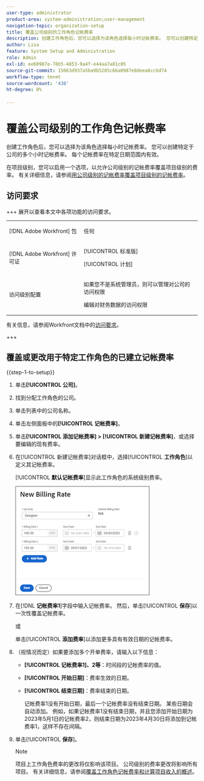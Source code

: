 ```yaml
---
user-type: administrator
product-area: system-administration;user-management
navigation-topic: organization-setup
title: 覆盖公司级别的工作角色记帐费率
description: 创建工作角色后，您可以选择为该角色选择每小时记帐费率。 您可以创建特定于公司的每小时记帐费率。
author: Lisa
feature: System Setup and Administration
role: Admin
exl-id: ee60987e-78b5-4853-9a4f-e44aa7a81c05
source-git-commit: 15063d937a5ba9b5285c66a0987e8deea6cc6d74
workflow-type: tm+mt
source-wordcount: '438'
ht-degree: 0%

---
```


# 覆盖公司级别的工作角色记帐费率

创建工作角色后，您可以选择为该角色选择每小时记帐费率。 您可以创建特定于公司的多个小时记帐费率。 每个记帐费率在特定日期范围内有效。

在项目级别，您可以启用一个选项，以允许公司级别的记帐费率覆盖项目级别的费率。 有关详细信息，请参阅[用公司级别的记帐费率覆盖项目级别的记帐费率](../../../manage-work/projects/project-finances/override-project-level-with-company-level-billing-rates.md)。

## 访问要求

+++ 展开以查看本文中各项功能的访问要求。

<table style="table-layout:auto"> 
 <col> 
 <col> 
 <tbody> 
  <tr> 
   <td>[!DNL Adobe Workfront] 包</td> 
   <td><p>任何</p></td> 
  </tr> 
  <tr> 
   <td>[!DNL Adobe Workfront] 许可证</td> 
   <td><p>[!UICONTROL 标准版]</p>
       <p>[!UICONTROL 计划]</p></td>
  </tr> 
  <tr> 
   <td>访问级别配置</td> 
   <td> <p>如果您不是系统管理员，则可以管理对公司的访问权限</p>
   <p>编辑对财务数据的访问权限</p> </td>
  </tr> 
 </tbody> 
</table>

有关信息，请参阅Workfront文档中的[访问要求](/help/quicksilver/administration-and-setup/add-users/access-levels-and-object-permissions/access-level-requirements-in-documentation.md)。

+++

## 覆盖或更改用于特定工作角色的已建立记帐费率

{{step-1-to-setup}}

1. 单击&#x200B;**[!UICONTROL 公司]**。
1. 找到分配工作角色的公司。
1. 单击列表中的公司名称。
1. 单击左侧面板中的&#x200B;**[!UICONTROL 记帐费率]**。
1. 单击&#x200B;**[!UICONTROL 添加记帐费率] > [!UICONTROL 新建记帐费率]**，或选择要编辑的现有费率。
1. 在[!UICONTROL 新建记帐费率]对话框中，选择&#x200B;[!UICONTROL **工作角色**]&#x200B;以定义其记帐费率。

   [!UICONTROL **默认记帐费率**]&#x200B;显示此工作角色的系统级别费率。

   ![新建记帐费率对话框](assets/date-effective-billing-rates-for-company.png)

1. 在&#x200B;[!DNL **记帐费率1**]&#x200B;字段中输入记帐费率。 然后，单击&#x200B;[!UICONTROL **保存**]&#x200B;以一次性覆盖记帐费率。

   或

   单击&#x200B;[!UICONTROL **添加费率**]&#x200B;以添加更多具有有效日期的记帐费率。

1. （视情况而定）如果要添加多个开单费率，请输入以下信息：

   * **[!UICONTROL 记帐费率1]、2等**：时间段的记帐费率的值。
   * **[!UICONTROL 开始日期]**：费率生效的日期。
   * **[!UICONTROL 结束日期]**：费率结束的日期。

     记帐费率1没有开始日期，最后一个记帐费率没有结束日期。 某些日期会自动添加。 例如，如果记帐费率1没有结束日期，并且您添加开始日期为2023年5月1日的记帐费率2，则结束日期为2023年4月30日将添加到记帐费率1，这样不存在间隔。

1. 单击&#x200B;[!UICONTROL **保存**]。

   >[!NOTE]
   >
   >项目上工作角色费率的更改将仅影响该项目。 公司级别的费率更改将影响所有项目。 有关详细信息，请参阅[覆盖工作角色记帐费率和计算项目收入的概述](../../../manage-work/projects/project-finances/override-role-billing-rates-and-calculate-project-revenue.md)。
